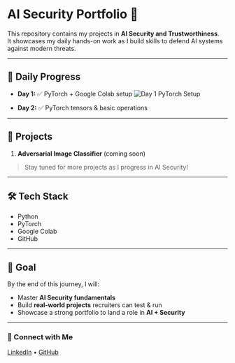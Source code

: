 # AI Security Portfolio 🚀

This repository contains my projects in **AI Security and Trustworthiness**.  
It showcases my daily hands-on work as I build skills to defend AI systems against modern threats.

---

## 📅 Daily Progress
- **Day 1:** ✅ PyTorch + Google Colab setup
  ![Day 1 PyTorch Setup](images/day1.png)

- **Day 2:** ✅ PyTorch tensors & basic operations


---

## 📂 Projects
1. **Adversarial Image Classifier** (coming soon)

> Stay tuned for more projects as I progress in AI Security!

---

## 🛠 Tech Stack
- Python  
- PyTorch  
- Google Colab  
- GitHub  

---

## 🌟 Goal
By the end of this journey, I will:  
- Master **AI Security fundamentals**  
- Build **real-world projects** recruiters can test & run  
- Showcase a strong portfolio to land a role in **AI + Security**

---

### 🔗 Connect with Me
[LinkedIn](https://www.linkedin.com/in/samudrala-ajay-kumar-668065230) • [GitHub](https://github.com/SamudralaAjayKumarrr)
